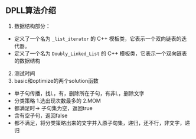 ## DPLL算法介绍

1. 数据结构部分：

* 定义了一个名为 `_list_iterator` 的 C++ 模板类，它表示一个双向链表的迭代器。
* 定义了一个名为 `Doubly_Linked_List` 的 C++ 模板类，它表示一个双向链表的数据结构

2. 测试时间
3. basic和optimize的两个solution函数

* 单子句传播，找L，有，删除所在子句，有非L，删除文字
* 分类策略   1.选出现次数最多的   2.MOM
* 都满足时-> 子句集为空，返回true
* 含有空子句，返回false
* 都不满足，将分类策略出来的文字并入原子句集，递归，还不行，非文字，递归